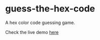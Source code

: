 # guess-the-hex-code
 A hex color code guessing game.
 
 Check the live demo [here](https://bhaveshlohana.github.io/guess-the-hex-code/)
